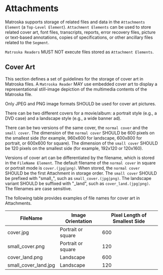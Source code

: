 ---
---

# Attachments

Matroska supports storage of related files and data in the `Attachments Element` (a `Top-Level Element`). `Attachment Elements` can be used to store related cover art, font files, transcripts, reports, error recovery files, picture or text-based annotations, copies of specifications, or other ancillary files related to the `Segment`.

`Matroska Readers` MUST NOT execute files stored as `Attachment Elements`.

## Cover Art

This section defines a set of guidelines for the storage of cover art in Matroska files. A `Matroska Reader` MAY use embedded cover art to display a representational still-image depiction of the multimedia contents of the Matroska file.

Only JPEG and PNG image formats SHOULD be used for cover art pictures.  

There can be two different covers for a movie/album: a portrait style (e.g., a DVD case) and a landscape style (e.g., a wide banner ad).

There can be two versions of the same cover, the `normal cover` and the `small cover`. The dimension of the `normal cover` SHOULD be 600 pixels on the smallest side (for example, 960x600 for landscape, 600x800 for portrait, or 600x600 for square). The dimension of the `small cover` SHOULD be 120 pixels on the smallest side (for example, 192x120 or 120x160).

Versions of cover art can be differentiated by the filename, which is stored in the `FileName Element`. The default filename of the `normal cover` in square or portrait mode is `cover.(jpg|png)`. When stored, the `normal cover` SHOULD be the first Attachment in storage order. The `small cover` SHOULD be prefixed with "small_", such as `small_cover.(jpg|png)`. The landscape variant SHOULD be suffixed with "\_land", such as `cover_land.(jpg|png)`. The filenames are case sensitive.

The following table provides examples of file names for cover art in Attachments.

FileName             | Image Orientation  | Pixel Length of Smallest Side
---------------------|--------------------|------------------------------
cover.jpg            | Portrait or square | 600
small_cover.png      | Portrait or square | 120
cover_land.png       | Landscape          | 600
small_cover_land.jpg | Landscape          | 120
